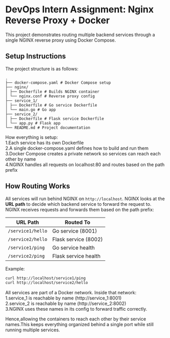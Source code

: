 # DevOps Intern Assignment: Nginx Reverse Proxy + Docker

This project demonstrates routing multiple backend services through a single NGINX reverse proxy using Docker Compose.

## Setup Instructions

The project structure is as follows:
```
.
├── docker-compose.yaml # Docker Compose setup
├── nginx/
│ ├── Dockerfile # Builds NGINX container
│ └── nginx.conf # Reverse proxy config
├── service_1/
│ ├── Dockerfile # Go service Dockerfile
│ └── main.go # Go app
├── service_2/
│ ├── Dockerfile # Flask service Dockerfile
│ └── app.py # Flask app
└── README.md # Project documentation
```
How everything is setup:
    <br>1.Each service has its own Dockerfile
    <br>2.A single docker-compose.yaml defines how to build and run them
    <br>3.Docker Compose creates a private network so services can reach each other by name
    <br>4.NGINX handles all requests on localhost:80 and routes based on the path prefix

## How Routing Works

All services will run behind NGINX on `http://localhost`. NGINX looks at the **URL path** to decide which backend service to forward the request to.
NGINX receives requests and forwards them based on the path prefix:

|        URL Path          |      Routed To       |
|--------------------------|----------------------|
|    `/service1/hello`     | Go service (8001)    |
|    `/service2/hello`     | Flask service (8002) |
|    `/service1/ping`      | Go service health    |
|    `/service2/ping`      | Flask service health |

Example:

```bash
curl http://localhost/service1/ping
curl http://localhost/service2/hello
```
All services are part of a Docker network. Inside that network:
    <br>1.service_1 is reachable by name (http://service_1:8001)
    <br>2.service_2 is reachable by name (http://service_2:8002)
    <br>3.NGINX uses these names in its config to forward traffic correctly.

Hence,allowing the containers to reach each other by their service names.This keeps everything organized behind a single port while still running multiple services.

